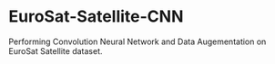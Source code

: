 # EuroSat-Satellite-CNN
Performing Convolution Neural Network and Data Augementation on EuroSat Satellite dataset. 
